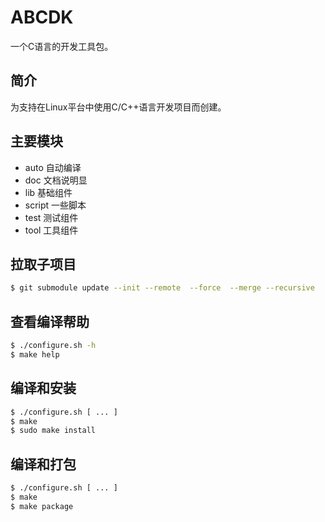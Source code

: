 
# ABCDK

一个C语言的开发工具包。

## 简介

为支持在Linux平台中使用C/C++语言开发项目而创建。

## 主要模块

- auto 自动编译
- doc 文档说明显
- lib 基础组件
- script 一些脚本
- test 测试组件
- tool 工具组件

## 拉取子项目

```bash
$ git submodule update --init --remote  --force  --merge --recursive
```

## 查看编译帮助

```bash
$ ./configure.sh -h
$ make help
```
## 编译和安装

```bash
$ ./configure.sh [ ... ]
$ make
$ sudo make install
```

## 编译和打包

```bash
$ ./configure.sh [ ... ]
$ make
$ make package
```

